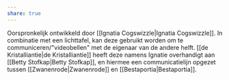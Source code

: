 ```yaml
---
share: true
---
```

Oorspronkelijk ontwikkeld door [[Ignatia Cogswizzle|Ignatia Cogswizzle]]. In combinatie met een lichttafel, kan deze gebruikt worden om te communiceren/"videobellen" met de eigenaar van de andere helft. [[de Kristalliantie|de Kristalliantie]] heeft deze namens Ignatie overhandigt aan [[Betty Stofkap|Betty Stofkap]], en hiermee een communicatielijn opgezet tussen [[Zwanenrode|Zwanenrode]] en [[Bestaportia|Bestaportia]]. 